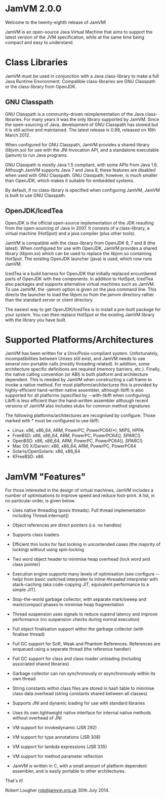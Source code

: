 JamVM 2.0.0
===========

Welcome to the twenty-eighth release of JamVM!

JamVM is an open-source Java Virtual Machine that aims to support the
latest version of the JVM specification, while at the same time being
compact and easy to understand.

Class Libraries
===============

JamVM must be used in conjunction with a Java class-library to make
a full Java Runtime Environment.  Compatible class-libraries are GNU
Classpath or the class-library from OpenJDK.

GNU Classpath
-------------

GNU Classpath is a community-driven reimplementation of the Java
class-libraries.  For many years it was the only library supported by
JamVM.  Since the open-sourcing of Java, development of GNU Classpath
has slowed but it is still active and maintained.  The latest release
is 0.99, released on 16th March 2012.

When configured for GNU Classpath, JamVM provides a shared library
(libjvm.so) for use with the JNI Invocation API, and a standalone
executable (jamvm) to run Java programs.

GNU Classpath is mostly Java 1.5 compliant, with some APIs from Java 1.6.
Although JamVM supports Java 7 and Java 8, these features are disabled
when used with GNU Classpath.  GNU Classpath, however, is much smaller
than OpenJDK, which makes it suitable for embedded systems.

By default, if no class-library is specified when configuring JamVM,
JamVM is built to use GNU Classpath. 

OpenJDK/IcedTea
---------------

OpenJDK is the official open-source implementation of the JDK resulting
from the open-sourcing of Java in 2007.  It consists of a class-library,
a virtual machine (HotSpot) and a java compiler (plus other tools).

JamVM is compatible with the class-library from OpenJDK 6, 7 and 8 (the
latest).  When configured for use with OpenJDK, JamVM provides a
shared library (libjvm.so) which can be used to replace the libjvm.so
containing HotSpot.  The existing OpenJDK launcher (java) is used, which
now runs JamVM.

IcedTea is a build harness for OpenJDK that initially replaced encumbered
parts of OpenJDK with free components.  In addition to HotSpot, IcedTea
also packages and supports alternative virtual machines such as JamVM.  To
use JamVM, the -jamvm option is given on the java command line.  This
directs the launcher to load the libjvm.so from the jamvm directory rather
than the standard server or client directory.

The easiest way to get OpenJDK/IcedTea is to install a pre-built package
for your system.  You can then replace HotSpot or the existing JamVM library
with the library you have built.

Supported Platforms/Architectures
=================================

JamVM has been written for a Unix/Posix-compliant system.  Unfortunately,
incompatibilities between Unixes still exist, and JamVM needs to use several
non-portable calls (mostly threading related).  In addition, some architecture
specific definitions are required (memory barriers, etc.).  Finally, the
native calling convention (or ABI) is both platform and architecture
dependent.  This is needed by JamVM when constructing a call frame to invoke
a native method.  For most platform/architectures this is provided by
highly-efficient hand-written native assembler, although libffi is also
supported for all platforms (specified by --with-libffi when configuring).
Libffi is less efficient than the hand-written assembler although recent
versions of JamVM also includes stubs for common method signatures.

The following platforms/architectures are recognised by configure.  Those
marked with * must be configured to use libffi.

- Linux: x86, x86_64, ARM, PowerPC, PowerPC64(*), MIPS, HPPA
- FreeBSD: x86, x86_64, ARM, PowerPC, PowerPC64(*), SPARC(*)
- OpenBSD: x86, x86_64, ARM, PowerPC, PowerPC64(*), SPARC(*)
- Mac OS X/Darwin: x86, x86_64, ARM, PowerPC, PowerPC64
- Solaris/OpenSolaris: x86, x86_64
- KFreeBSD: x86

JamVM "Features"
================

For those interested in the design of virtual machines, JamVM includes a number
of optimisations to improve speed and reduce foot-print.  A list, in no
particular order, is given below.

- Uses native threading (posix threads).  Full thread implementation
  including Thread.interrupt()

- Object references are direct pointers (i.e. no handles)

- Supports class loaders

- Efficient thin locks for fast locking in uncontended cases (the
  majority of locking) without using spin-locking

- Two word object header to minimise heap overhead (lock word and
  class pointer)

- Execution engine supports many levels of optimisation (see
  configure --help) from basic switched interpreter to inline-threaded
  interpreter with stack-caching (aka code-copying JIT, equivalent
  performance to a simple JIT).

- Stop-the-world garbage collector, with separate mark/sweep
  and mark/compact phases to minimise heap fragmentation

- Thread suspension uses signals to reduce supend latency and improve
  performance (no suspension checks during normal execution)

- Full object finalisation support within the garbage collector
  (with finaliser thread)

- Full GC support for Soft, Weak and Phantom References.  References
  are enqueued using a seperate thread (the reference handler)

- Full GC support for class and class-loader unloading (including
  associated shared libraries)

- Garbage collector can run synchronously or asynchronously within its
  own thread

- String constants within class files are stored in hash table to
  minimise class data overhead (string constants shared between all
  classes)

- Supports JNI and dynamic loading for use with standard libraries

- Uses its own lightweight native interface for internal native methods
  without overhead of JNI 

- VM support for invokedynamic (JSR 292)
- VM support for type annotations (JSR 308)
- VM support for lambda expressions (JSR 335)
- VM support for method parameter reflection

- JamVM is written in C, with a small amount of platform dependent
  assembler, and is easily portable to other architectures.


That's it!

Robert Lougher <rob@jamvm.org.uk>
30th July 2014.
